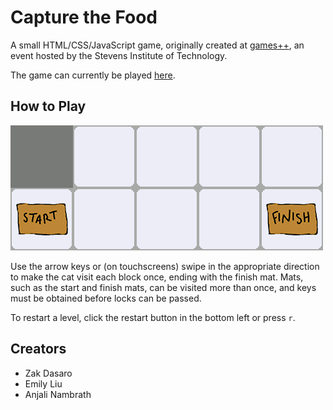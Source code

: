 Capture the Food
================
A small HTML/CSS/JavaScript game, originally created at [games++](http://gamesplusplus.org), an event hosted by the Stevens Institute of Technology.

The game can currently be played [here](https://goo.gl/GKwtFd).

How to Play
-----------
![tutorial animation](https://raw.githubusercontent.com/emiliu/capture-the-food/master/img/animation.gif)

Use the arrow keys or (on touchscreens) swipe in the appropriate direction to make the cat visit each block once, ending with the finish mat. Mats, such as the start and finish mats, can be visited more than once, and keys must be obtained before locks can be passed.

To restart a level, click the restart button in the bottom left or press `r`.

Creators
--------
- Zak Dasaro
- Emily Liu
- Anjali Nambrath